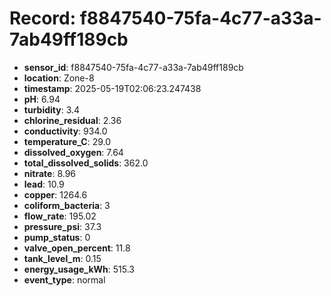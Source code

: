 # Record: f8847540-75fa-4c77-a33a-7ab49ff189cb

- **sensor_id**: f8847540-75fa-4c77-a33a-7ab49ff189cb
- **location**: Zone-8
- **timestamp**: 2025-05-19T02:06:23.247438
- **pH**: 6.94
- **turbidity**: 3.4
- **chlorine_residual**: 2.36
- **conductivity**: 934.0
- **temperature_C**: 29.0
- **dissolved_oxygen**: 7.64
- **total_dissolved_solids**: 362.0
- **nitrate**: 8.96
- **lead**: 10.9
- **copper**: 1264.6
- **coliform_bacteria**: 3
- **flow_rate**: 195.02
- **pressure_psi**: 37.3
- **pump_status**: 0
- **valve_open_percent**: 11.8
- **tank_level_m**: 0.15
- **energy_usage_kWh**: 515.3
- **event_type**: normal